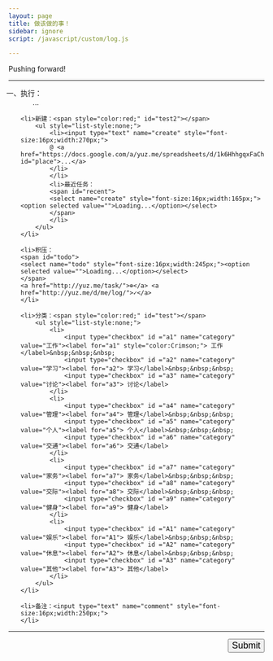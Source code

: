 ```yaml
---
layout: page
title: 做该做的事！
sidebar: ignore
script: /javascript/custom/log.js

---
```


Pushing forward!

---

<form action="https://script.google.com/macros/s/AKfycbxRYZQtTQ3qBQtxU5Q1iMV9_hlgvgALyTyID42IUNfDouFsajfN/exec" method="GET">

<ol style="list-style-type: cjk-ideographic;">
    <li>执行：
        <ol id="log" style="list-style:none;">
            <li>...</li>
        </ol>
    </li>

    <li>新建：<span style="color:red;" id="test2"></span>
        <ul style="list-style:none;">
            <li><input type="text" name="create" style="font-size:16px;width:270px;">
            @ <a href="https://docs.google.com/a/yuz.me/spreadsheets/d/1k6HhhgqxFaCh5VRzfqmkuODzh59lUI7TUpEEzhWUsLw/edit#gid=669333296" id="place">...</a>
            </li>
            </li>
            <li>最近任务：
            <span id="recent">
            <select name="create" style="font-size:16px;width:165px;"><option selected value="">Loading...</option></select>
            </span>
            </li>
        </ul>
    </li>

    <li>积压：
    <span id="todo">
    <select name="todo" style="font-size:16px;width:245px;"><option selected value="">Loading...</option></select>
    </span>
    <a href="http://yuz.me/task/">⊕</a> <a href="http://yuz.me/d/me/log/">✓</a>
    </li>

    <li>分类：<span style="color:red;" id="test"></span>
        <ul style="list-style:none;">
            <li>
                <input type="checkbox" id ="a1" name="category" value="工作"><label for="a1" style="color:Crimson;"> 工作</label>&nbsp;&nbsp;&nbsp;
                <input type="checkbox" id ="a2" name="category" value="学习"><label for="a2"> 学习</label>&nbsp;&nbsp;&nbsp;
                <input type="checkbox" id ="a3" name="category" value="讨论"><label for="a3"> 讨论</label>
            </li>
            <li>
                <input type="checkbox" id ="a4" name="category" value="管理"><label for="a4"> 管理</label>&nbsp;&nbsp;&nbsp;
                <input type="checkbox" id ="a5" name="category" value="个人"><label for="a5"> 个人</label>&nbsp;&nbsp;&nbsp;
                <input type="checkbox" id ="a6" name="category" value="交通"><label for="a6"> 交通</label>
            </li>
            <li>
                <input type="checkbox" id ="a7" name="category" value="家务"><label for="a7"> 家务</label>&nbsp;&nbsp;&nbsp;
                <input type="checkbox" id ="a8" name="category" value="交际"><label for="a8"> 交际</label>&nbsp;&nbsp;&nbsp;
                <input type="checkbox" id ="a9" name="category" value="健身"><label for="a9"> 健身</label>
            </li>
            <li>
                <input type="checkbox" id ="A1" name="category" value="娱乐"><label for="A1"> 娱乐</label>&nbsp;&nbsp;&nbsp;
                <input type="checkbox" id ="A2" name="category" value="休息"><label for="A2"> 休息</label>&nbsp;&nbsp;&nbsp;
                <input type="checkbox" id ="A3" name="category" value="其他"><label for="A3"> 其他</label>
            </li>
        </ul>
    </li>

    <li>备注：<input type="text" name="comment" style="font-size:16px;width:250px;">
    </li>
</ol>

<hr>

<p>
<input type="submit" value="Submit" id="submit" style="font-size:18px;float: right;margin-bottom:60px;">
</p>

</form>
